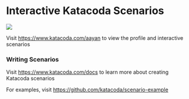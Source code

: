 # Interactive Katacoda Scenarios

[![](http://shields.katacoda.com/katacoda/aayan/count.svg)](https://www.katacoda.com/aayan "Get your profile on Katacoda.com")

Visit https://www.katacoda.com/aayan to view the profile and interactive scenarios

### Writing Scenarios
Visit https://www.katacoda.com/docs to learn more about creating Katacoda scenarios

For examples, visit https://github.com/katacoda/scenario-example

